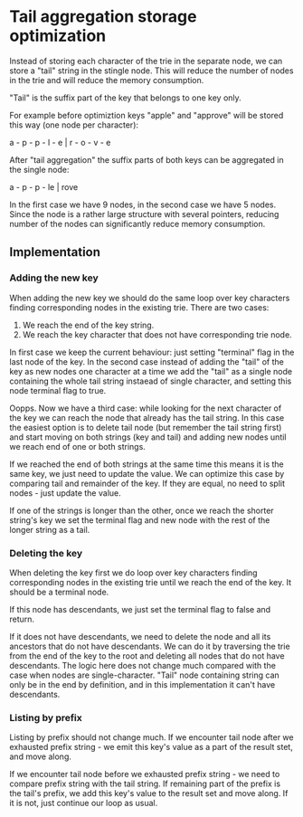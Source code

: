 # Tail aggregation storage optimization

Instead of storing each character of the trie in the separate node, we can store a "tail" string in the stingle node. This will reduce the number of nodes in the trie and will reduce the memory consumption.

"Tail" is the suffix part of the key that belongs to one key only.

For example before optimiztion keys "apple" and "approve" will be stored this way (one node per character):

a - p - p - l - e
        |
        r - o - v - e

After "tail aggregation" the suffix parts of both keys can be aggregated in the single node:

a - p - p - le
        |
        rove

In the first case we have 9 nodes, in the second case we have 5 nodes. Since the node is a rather large structure with several pointers, reducing number of the nodes can significantly reduce memory consumption.


## Implementation

### Adding the new key

When adding the new key we should do the same loop over key characters finding corresponding nodes in the existing trie. There are two cases:

1. We reach the end of the key string.
2. We reach the key character that does not have corresponding trie node.

In first case we keep the current behaviour: just setting "terminal" flag in the last node of the key.
In the second case instead of adding the "tail" of the key as new nodes one character at a time we add the "tail" as a single node containing the whole tail string instaead of single character, and setting this node terminal flag to true.

Oopps. Now we have a third case: while looking for the next character of the key we can reach the node that already has the tail string.
In this case the easiest option is to delete tail node (but remember the tail string first) and start moving on both strings (key and tail) and adding new nodes until we reach end of one or both strings.

If we reached the end of both strings at the same time this means it is the same key, we just need to update the value. We can optimize this case by comparing tail and remainder of the key. If they are equal, no need to split nodes - just update the value.

If one of the strings is longer than the other, once we reach the shorter string's key we set the terminal flag and new node with the rest of the longer string as a tail.

### Deleting the key

When deleting the key first we do loop over key characters finding corresponding nodes in the existing trie until we reach the end of the key. It should be a terminal node.

If this node has descendants, we just set the terminal flag to false and return.

If it does not have descendants, we need to delete the node and all its ancestors that do not have descendants. We can do it by traversing the trie from the end of the key to the root and deleting all nodes that do not have descendants. The logic here does not change much compared with the case when nodes are single-character. "Tail" node containing string can only be in the end by definition, and in this implementation it can't have descendants.

### Listing by prefix

Listing by prefix should not change much. If we encounter tail node after we exhausted prefix string - we emit this key's value as a part of the result stet, and move along.

If we encounter tail node before we exhausted prefix string - we need to compare prefix string with the tail string. If remaining part of the prefix is the tail's prefix, we add this key's value to the result set and move along. If it is not, just continue our loop as usual.
